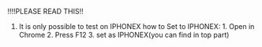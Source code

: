 !!!!PLEASE READ THIS!!
1. It is only possible to test on IPHONEX 
      how to Set to IPHONEX:
          1. Open in Chrome
          2. Press F12
          3. set as IPHONEX(you can find in top part)
